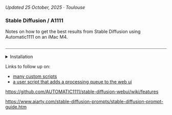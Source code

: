 
<!-- vim: set foldmethod=marker fmr=###,--- :-->

*Updated 25 October, 2025 · Toulouse*


### Stable Diffusion / A1111

Notes on how to get the best results from Stable Diffusion using Automatic1111 on an iMac M4.

![](images/divider.jpg)

<details><summary>Installation</summary>
### Installation

```
cd && git clone https://github.com/AUTOMATIC1111/stable-diffusion-webui
```

I had to reinstall A1111 after installing the macOS 26 Tahoe betas.

---
</details>

Links to follow up on:

- [many custom scripts](https://github.com/AUTOMATIC1111/stable-diffusion-webui/wiki/Custom-Scripts#shift-attention)
- [a user script that adds a processing queue to the web ui](https://github.com/Kryptortio/SDAtom-WebUi-us)

https://github.com/AUTOMATIC1111/stable-diffusion-webui/wiki/features

https://www.aiarty.com/stable-diffusion-prompts/stable-diffusion-prompt-guide.htm
